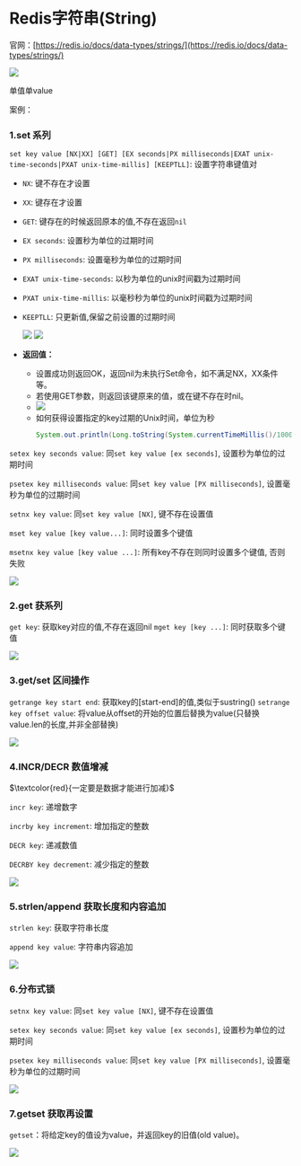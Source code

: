 # Redis字符串(String)

官网：[https://redis.io/docs/data-types/strings/](https://redis.io/docs/data-types/strings/)

![](images/13string介绍.jpg)

单值单value

案例：

### 1.set 系列

`set key value [NX|XX] [GET] [EX seconds|PX milliseconds|EXAT unix-time-seconds|PXAT unix-time-millis] [KEEPTLL]`: 设置字符串键值对
- `NX`: 键不存在才设置
- `XX`: 键存在才设置
- `GET`: 键存在的时候返回原本的值,不存在返回`nil`
- `EX seconds`: 设置秒为单位的过期时间
- `PX milliseconds`: 设置毫秒为单位的过期时间
- `EXAT unix-time-seconds`: 以秒为单位的unix时间戳为过期时间
- `PXAT unix-time-millis`: 以毫秒秒为单位的unix时间戳为过期时间
- `KEEPTLL`: 只更新值,保留之前设置的过期时间

    ![](images/14.string参数.jpg)
    ![](images/16.设置过期时间.jpg)

- **返回值：**
    + 设置成功则返回OK，返回nil为未执行Set命令，如不满足NX，XX条件等。
    + 若使用GET参数，则返回该键原来的值，或在键不存在时nil。
    + ![](images/15.string参数解析.jpg)
    + 如何获得设置指定的key过期的Unix时间，单位为秒
        ```java
        System.out.println(Long.toString(System.currentTimeMillis()/1000L));
        ```
`setex key seconds value`: 同`set key value [ex seconds]`, 设置秒为单位的过期时间

`psetex key milliseconds value`: 同`set key value [PX milliseconds]`, 设置毫秒为单位的过期时间

`setnx key value`: 同`set key value [NX]`, 键不存在设置值

`mset key value [key value...]`: 同时设置多个键值

`msetnx key value [key value ...]`: 所有key不存在则同时设置多个键值, 否则失败

![](images/17.string多值操作.jpg)

### 2.get 获系列

`get key`: 获取key对应的值,不存在返回nil
`mget key [key ...]`: 同时获取多个键值

![](images/17.string多值操作.jpg)

### 3.get/set 区间操作

`getrange key start end`: 获取key的[start-end]的值,类似于sustring()
`setrange key offset value`: 将value从offset的开始的位置后替换为value(只替换value.len的长度,并非全部替换)

![](images/18.getrange和setrange用法.jpg)

### 4.INCR/DECR 数值增减

$\textcolor{red}{一定要是数据才能进行加减}$

`incr key`: 递增数字

`incrby key increment`: 增加指定的整数

`DECR key`: 递减数值

`DECRBY key decrement`: 减少指定的整数

![](images/19.string类型自增自减.jpg)

### 5.strlen/append 获取长度和内容追加

`strlen key`: 获取字符串长度

`append key value`: 字符串内容追加

![](images/20字符串长度获取和内容追加.jpg)

### 6.分布式锁

`setnx key value`: 同`set key value [NX]`, 键不存在设置值

`setex key seconds value`: 同`set key value [ex seconds]`, 设置秒为单位的过期时间

`psetex key milliseconds value`: 同`set key value [PX milliseconds]`, 设置毫秒为单位的过期时间

![](images/21.分布式锁.jpg)

### 7.getset 获取再设置

`getset`：将给定key的值设为value，并返回key的旧值(old value)。

![](images/22.getset命令.jpg)



